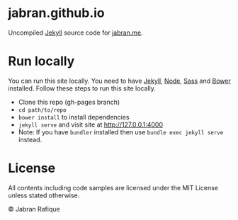 # jabran.github.io

Uncompiled [Jekyll](http://jekyllrb.com) source code for [jabran.me](http://jabran.me).

# Run locally

You can run this site locally. You need to have [Jekyll](http://jekyllrb.com), [Node](http://nodejs.org), [Sass](http://sass-lang-org) and [Bower](http://bower.io) installed. Follow these steps to run this site locally.

- Clone this repo (gh-pages branch)
- `cd path/to/repo`
- `bower install` to install dependencies
- `jekyll serve` and visit site at http://127.0.0.1:4000
- Note: If you have `bundler` installed then use `bundle exec jekyll serve` instead.

# License

All contents including code samples are licensed under the MIT License unless stated otherwise. 

&copy; Jabran Rafique
